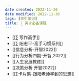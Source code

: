 ```yaml
---
date created: 2022-11-30
date modified: 2022-11-30
tags: [索引笔记]
title: ∑ 英才必备课程
---
```

- [[∑ 写作高手]]
- [[∑ 阳志平-高手习惯系列]]
- [[信息分析-开智2022]]
- [[行为分析四期-开智,2022]]
- [[人生发展教练]]
- [[决策分析 开智2022]]
- [[∑卡片集-跟阳老师学到的思想]]

